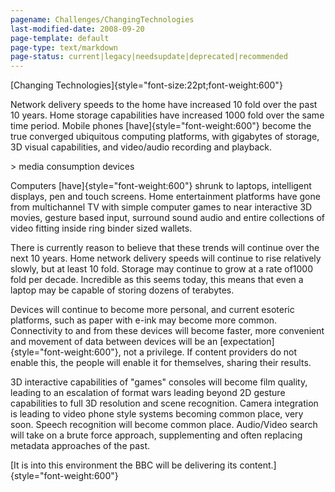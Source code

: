 ```yaml
---
pagename: Challenges/ChangingTechnologies
last-modified-date: 2008-09-20
page-template: default
page-type: text/markdown
page-status: current|legacy|needsupdate|deprecated|recommended
---
```

[Changing Technologies]{style="font-size:22pt;font-weight:600"}

Network delivery speeds to the home have increased 10 fold over the past
10 years. Home storage capabilities have increased 1000 fold over the
same time period. Mobile phones [have]{style="font-weight:600"} become
the true converged ubiquitous computing platforms, with gigabytes of
storage, 3D visual capabilities, and video/audio recording and playback.

\> media consumption devices

Computers [have]{style="font-weight:600"} shrunk to laptops, intelligent
displays, pen and touch screens. Home entertainment platforms have gone
from multichannel TV with simple computer games to near interactive 3D
movies, gesture based input, surround sound audio and entire collections
of video fitting inside ring binder sized wallets.

There is currently reason to believe that these trends will continue
over the next 10 years. Home network delivery speeds will continue to
rise relatively slowly, but at least 10 fold. Storage may continue to
grow at a rate of1000 fold per decade. Incredible as this seems today,
this means that even a laptop may be capable of storing dozens of
terabytes.

Devices will continue to become more personal, and current esoteric
platforms, such as paper with e-ink may become more common. Connectivity
to and from these devices will become faster, more convenient and
movement of data between devices will be an
[expectation]{style="font-weight:600"}, not a privilege. If content
providers do not enable this, the people will enable it for themselves,
sharing their results.

3D interactive capabilities of \"games\" consoles will become film
quality, leading to an escalation of format wars leading beyond 2D
gesture capabilities to full 3D resolution and scene recognition. Camera
integration is leading to video phone style systems becoming common
place, very soon. Speech recognition will become common place.
Audio/Video search will take on a brute force approach, supplementing
and often replacing metadata approaches of the past.

[It is into this environment the BBC will be delivering its
content.]{style="font-weight:600"}
